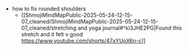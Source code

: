   * how to fix rounded shoulders
    * [[ShmojiMindMapPublic-2025-05-24-12-15-07_cleaned/ShmojiMindMapPublic-2025-05-24-12-15-07_cleaned/stretching and yoga journal#^ki3JHE2PG|Found this stretch and it felt v good https://www.youtube.com/shorts/47xYUoX6n-c]]
